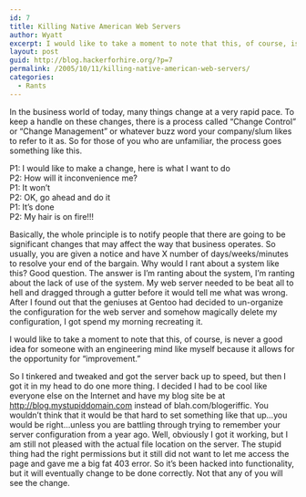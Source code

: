 ```yaml
---
id: 7
title: Killing Native American Web Servers
author: Wyatt
excerpt: I would like to take a moment to note that this, of course, is never a good idea for someone with an engineering mind like myself because it allows for the opportunity for "improvement."
layout: post
guid: http://blog.hackerforhire.org/?p=7
permalink: /2005/10/11/killing-native-american-web-servers/
categories:
  - Rants
---
```

In the business world of today, many things change at a very rapid pace. To keep a handle on these changes, there is a process called &#8220;Change Control&#8221; or &#8220;Change Management&#8221; or whatever buzz word your company/slum likes to refer to it as. So for those of you who are unfamiliar, the process goes something like this.

P1: I would like to make a change, here is what I want to do  
P2: How will it inconvenience me?  
P1: It won&#8217;t  
P2: OK, go ahead and do it  
P1: It&#8217;s done  
P2: My hair is on fire!!!

Basically, the whole principle is to notify people that there are going to be significant changes that may affect the way that business operates. So usually, you are given a notice and have X number of days/weeks/minutes to resolve your end of the bargain. Why would I rant about a system like this? Good question. The answer is I&#8217;m ranting about the system, I&#8217;m ranting about the lack of use of the system. My web server needed to be beat all to hell and dragged through a gutter before it would tell me what was wrong. After I found out that the geniuses at Gentoo had decided to un-organize the configuration for the web server and somehow magically delete my configuration, I got spend my morning recreating it.

I would like to take a moment to note that this, of course, is never a good idea for someone with an engineering mind like myself because it allows for the opportunity for &#8220;improvement.&#8221;

So I tinkered and tweaked and got the server back up to speed, but then I got it in my head to do one more thing. I decided I had to be cool like everyone else on the Internet and have my blog site be at http://blog.mystupiddomain.com instead of blah.com/blogeriffic. You wouldn&#8217;t think that it would be that hard to set something like that up&#8230;you would be right&#8230;unless you are battling through trying to remember your server configuration from a year ago. Well, obviously I got it working, but I am still not pleased with the actual file location on the server. The stupid thing had the right permissions but it still did not want to let me access the page and gave me a big fat 403 error. So it&#8217;s been hacked into functionality, but it will eventually change to be done correctly. Not that any of you will see the change.